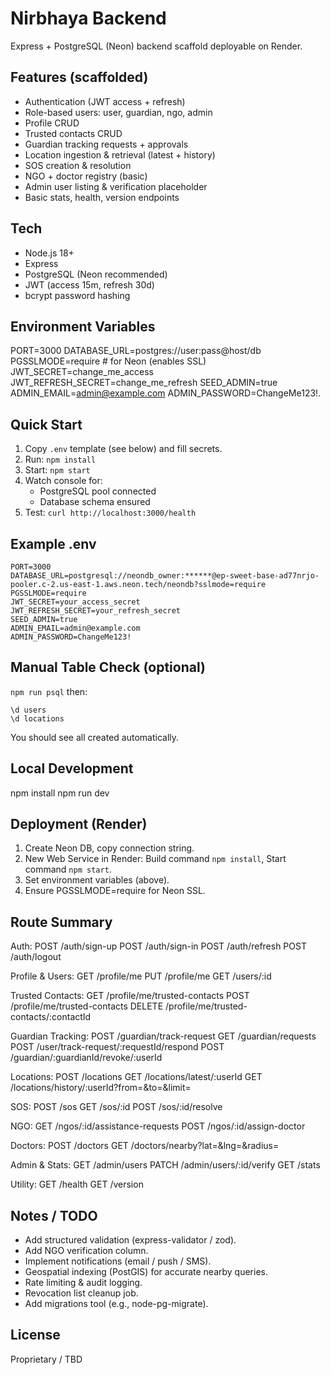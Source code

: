 # Nirbhaya Backend

Express + PostgreSQL (Neon) backend scaffold deployable on Render.

## Features (scaffolded)

- Authentication (JWT access + refresh)
- Role-based users: user, guardian, ngo, admin
- Profile CRUD
- Trusted contacts CRUD
- Guardian tracking requests + approvals
- Location ingestion & retrieval (latest + history)
- SOS creation & resolution
- NGO + doctor registry (basic)
- Admin user listing & verification placeholder
- Basic stats, health, version endpoints

## Tech

- Node.js 18+
- Express
- PostgreSQL (Neon recommended)
- JWT (access 15m, refresh 30d)
- bcrypt password hashing

## Environment Variables

PORT=3000
DATABASE_URL=postgres://user:pass@host/db
PGSSLMODE=require # for Neon (enables SSL)
JWT_SECRET=change_me_access
JWT_REFRESH_SECRET=change_me_refresh
SEED_ADMIN=true
ADMIN_EMAIL=admin@example.com
ADMIN_PASSWORD=ChangeMe123!.

## Quick Start

1. Copy `.env` template (see below) and fill secrets.
2. Run: `npm install`
3. Start: `npm start`
4. Watch console for:
   - PostgreSQL pool connected
   - Database schema ensured
5. Test: `curl http://localhost:3000/health`

## Example .env

```
PORT=3000
DATABASE_URL=postgresql://neondb_owner:******@ep-sweet-base-ad77nrjo-pooler.c-2.us-east-1.aws.neon.tech/neondb?sslmode=require
PGSSLMODE=require
JWT_SECRET=your_access_secret
JWT_REFRESH_SECRET=your_refresh_secret
SEED_ADMIN=true
ADMIN_EMAIL=admin@example.com
ADMIN_PASSWORD=ChangeMe123!
```

## Manual Table Check (optional)

`npm run psql` then:

```
\d users
\d locations
```

You should see all created automatically.

## Local Development

npm install
npm run dev

## Deployment (Render)

1. Create Neon DB, copy connection string.
2. New Web Service in Render: Build command `npm install`, Start command `npm start`.
3. Set environment variables (above).
4. Ensure PGSSLMODE=require for Neon SSL.

## Route Summary

Auth:
POST /auth/sign-up
POST /auth/sign-in
POST /auth/refresh
POST /auth/logout

Profile & Users:
GET /profile/me
PUT /profile/me
GET /users/:id

Trusted Contacts:
GET /profile/me/trusted-contacts
POST /profile/me/trusted-contacts
DELETE /profile/me/trusted-contacts/:contactId

Guardian Tracking:
POST /guardian/track-request
GET /guardian/requests
POST /user/track-request/:requestId/respond
POST /guardian/:guardianId/revoke/:userId

Locations:
POST /locations
GET /locations/latest/:userId
GET /locations/history/:userId?from=&to=&limit=

SOS:
POST /sos
GET /sos/:id
POST /sos/:id/resolve

NGO:
GET /ngos/:id/assistance-requests
POST /ngos/:id/assign-doctor

Doctors:
POST /doctors
GET /doctors/nearby?lat=&lng=&radius=

Admin & Stats:
GET /admin/users
PATCH /admin/users/:id/verify
GET /stats

Utility:
GET /health
GET /version

## Notes / TODO

- Add structured validation (express-validator / zod).
- Add NGO verification column.
- Implement notifications (email / push / SMS).
- Geospatial indexing (PostGIS) for accurate nearby queries.
- Rate limiting & audit logging.
- Revocation list cleanup job.
- Add migrations tool (e.g., node-pg-migrate).

## License

Proprietary / TBD

